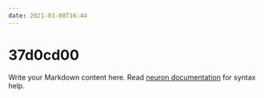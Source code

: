 ```yaml
---
date: 2021-03-08T16:44
---
```


# 37d0cd00

Write your Markdown content here. Read [neuron documentation](https://neuron.zettel.page/2011404.html) for syntax help.


